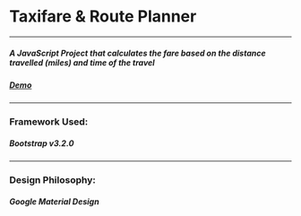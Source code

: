 # Taxifare &amp; Route Planner
***

##### A JavaScript Project that calculates the fare based on the distance travelled (miles) and time of the travel
##### [Demo](http://zahedshareef.github.io/taxifare)
***

### Framework Used:
##### Bootstrap v3.2.0
***
### Design Philosophy:
##### Google Material Design
